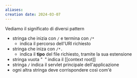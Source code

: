 ```yaml
---
aliases: 
creation date: 2024-03-07
---
```


Vediamo il significato di diversi pattern 
- stringa che inizia con `/` e termina con `/*`
	- indica il percorso dell'URI richiesto
- stringa che iniza con `/*.` 
	- indica il **tipo** del file richiesto, tramite la sua estensione
- stringa vuota "` `" indica il [[context root]]
- stringa `/` indica il servlet principale dell'applicazione
- ogni altra stringa deve corrispondere così com'è